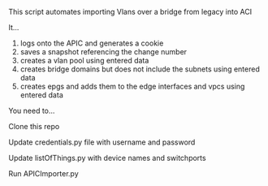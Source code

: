 This script automates importing Vlans over a bridge from legacy into ACI

It...

1. logs onto the APIC and generates a cookie
2. saves a snapshot referencing the change number
3. creates a vlan pool using entered data
4. creates bridge domains but does not include the subnets using entered data
5. creates epgs and adds them to the edge interfaces and vpcs using entered data

You need to...

Clone this repo

Update credentials.py file with username and password

Update listOfThings.py with device names and switchports

Run APICImporter.py

